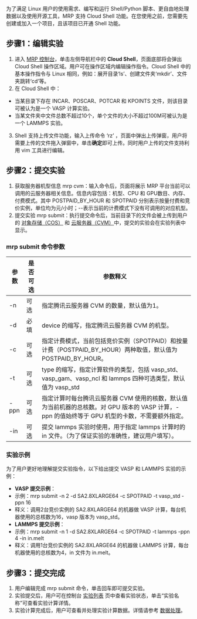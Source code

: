 为了满足 Linux 用户的使用需求、编写和运行 Shell/Python 脚本、更自由地处理数据以及使用开源工具，MRP 支持 Cloud Shell 功能。在您使用之前，您需要先创建或加入一个项目，且该项目已开通 Shell 功能。



## 步骤1：编辑实验
1. 进入 [MRP 控制台](https://console.cloud.tencent.com/mrp)，单击左侧导航栏中的 **Cloud Shell**，页面底部将会弹出 Cloud Shell 操作区域。用户可在操作区域内编辑操作指令。Cloud Shell 中的基本操作指令与 Linux 相同，例如：展开目录‘ls’、创建文件夹‘mkdir’、文件夹跳转‘cd’等。
2. 在 Cloud Shell 中：
 - 当某目录下存在 INCAR、POSCAR、POTCAR 和 KPOINTS 文件，则该目录可被认为是一个 VASP 计算实验。
 - 当某文件夹中文件总数不超过10个，单个文件的大小不超过100M可被认为是一个 LAMMPS 实验。
3. Shell 支持上传文件功能，输入上传命令 ‘rz’ ，页面中弹出上传弹窗，用户将需要上传的文件拖入弹窗中，单击**确定**即可上传。同时用户上传的文件支持利用 vim 工具进行编辑。

## 步骤2：提交实验
1. 获取服务器机型信息 mrp cvm：输入命令后，页面将展示 MRP 平台当前可以调用的云服务器相关信息。信息内容包括：机型、CPU 和 GPU数目、内存、付费模式。其中 POSTPAID_BY_HOUR 和 SPOTPAID 分别表示按量付费和竞价实例，单位均为元/小时；--表示当前的计费模式下没有可调用的对应机型。
2. 提交实验 mrp submit：执行提交命令后，当前目录下的文件会被上传到用户的 [对象存储（COS）](https://cloud.tencent.com/document/product/213/4961) 和 [云服务器（CVM）](https://cloud.tencent.com/document/product/213)中，提交的实验会在实验列表中显示。

### mrp submit 命令参数

|  参数    | 是否可选                         | 参数释义                                                     |
| ---- | -------------------------------- | ------------------------------------------------------------ |
| -n   | 可选                  | 指定腾讯云服务器 CVM 的数量，默认值为1。                                    |
| -d   | 必填                             | device 的缩写，指定腾讯云服务器 CVM 的机型。                      |
| -c   | 可选 | 指定计费模式，当前包括竞价实例（SPOTPAID）和按量计费（POSTPAID_BY_HOUR）两种取值，默认值为  POSTPAID_BY_HOUR。 |
| -t   | 可选         | type 的缩写，指定计算软件的类型，包括 vasp_std、vasp_gam、vasp_ncl 和 lammps 四种可选类型，默认值为 vasp_std |
| -ppn | 可选  | 指定计算时每台腾讯云服务器 CVM 使用的核数，默认值为当前机器的总核数。对 GPU 版本的 VASP 计算，-ppn 的值始终等于 GPU 机型的卡数，不需要额外指定。  |
| -in  | 可选                             | 提交 lammps 实验时使用，用于指定 lammps 计算时的 in 文件。（为了保证实验的准确性，建议用户填写）。 |

### 实验示例
为了用户更好地理解提交实验指令，以下给出提交 VASP 和 LAMMPS 实验的示例：
- **VASP 提交示例**：
 - 示例：mrp submit -n 2 -d SA2.8XLARGE64 -c SPOTPAID -t vasp_std -ppn 16
 - 释义：调用2台竞价实例的 SA2.8XLARGE64 的机器做 VASP 计算，每台机器使用的总核数为16，vasp 版本为 vasp_std。
- **LAMMPS 提交示例**：
 - 示例：mrp submit -n 1 -d SA2.8XLARGE64 -c SPOTPAID -t lammps -ppn 4 -in in.melt
 - 释义：调用1台竞价实例的 SA2.8XLARGE64 的机器做 LAMMPS 计算，每台机器使用的总核数为4，in 文件为 in.melt。

## 步骤3：提交完成
1. 用户编辑完成 mrp submit 命令，单击回车即可提交实验。
2. 实验提交后，用户可在控制台 [实验列表](https://console.cloud.tencent.com/mrp) 页中查看实验状态，单击“实验名称”可查看实验计算详情。
3. 实验计算完成后，用户可查看并处理实验计算数据。详情请参考 [数据处理](https://cloud.tencent.com/document/product/1526/66698)。
